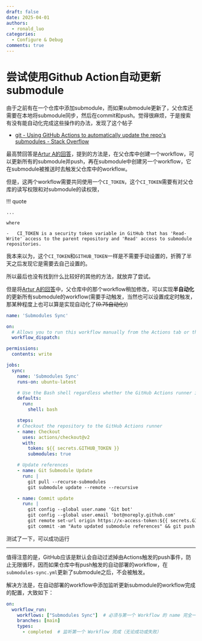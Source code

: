 ```yaml
---
draft: false
date: 2025-04-01
authors:
  - ronald_luo
categories:
  - Configure & Debug
comments: true 
---
```


# 尝试使用Github Action自动更新submodule

由于之前有在一个仓库中添加submodule，而如果submodule更新了，父仓库还需要在本地将submodule同步，然后在commit和push。觉得很麻烦，于是搜索有没有能自动化完成这些操作的办法，发现了这个帖子

-   [git - Using GitHub Actions to automatically update the repo's submodules - Stack Overflow](https://stackoverflow.com/questions/64407333/using-github-actions-to-automatically-update-the-repos-submodules)

最高赞回答是[Artur A的回答](https://stackoverflow.com/a/67059629)，提到的方法是，在父仓库中创建一个workflow，可以更新所有的submodule并push，再在submodule中创建另一个workflow，它在submodule被推送时去触发父仓库中的workflow。

<!-- more -->

但是，这两个workflow需要共同使用一个`CI_TOKEN`，这个`CI_TOKEN`需要有对父仓库的读写权限和对submodule的读权限，

!!! quote

    ...
    
    where
    
    -   CI_TOKEN is a security token variable in GitHub that has 'Read-Write' access to the parent repository and 'Read' access to submodule repositories.

我本来以为，这个`CI_TOKEN`和`GITHUB_TOKEN`一样是不需要手动设置的，折腾了半天之后发现它是需要去自己设置的。

所以最后也没有找到什么比较好的其他的方法，就放弃了尝试。

但是将[Artur A的回答](https://stackoverflow.com/a/67059629)中，父仓库中的那个workflow稍加修改，可以实现**半自动化**的更新所有submodule的workflow(需要手动触发，当然也可以设置成定时触发，那某种程度上也可以算是实现自动化了<del>(0.75自动化)</del>)

```yaml title="submodules-sync.yml" linenums="1" hl_lines="7 8 25"
name: 'Submodules Sync'

on:
  # Allows you to run this workflow manually from the Actions tab or through HTTP API
  workflow_dispatch:

permissions:
  contents: write

jobs:
  sync:
    name: 'Submodules Sync'
    runs-on: ubuntu-latest

    # Use the Bash shell regardless whether the GitHub Actions runner is ubuntu-latest, macos-latest, or windows-latest
    defaults:
      run:
        shell: bash

    steps:
    # Checkout the repository to the GitHub Actions runner
    - name: Checkout
      uses: actions/checkout@v2
      with:
        token: ${{ secrets.GITHUB_TOKEN }}
        submodules: true

    # Update references
    - name: Git Submodule Update
      run: |
        git pull --recurse-submodules
        git submodule update --remote --recursive

    - name: Commit update
      run: |
        git config --global user.name 'Git bot'
        git config --global user.email 'bot@noreply.github.com'
        git remote set-url origin https://x-access-token:${{ secrets.GITHUB_TOKEN }}@github.com/${{ github.repository }}
        git commit -am "Auto updated submodule references" && git push || echo "No changes to commit"
```

测试了一下，可以成功运行

---

值得注意的是，GitHub应该是默认会自动过滤掉由Actions触发的push事件，防止无限循环，因而如果仓库中有push触发的自动部署的workflow，在`submodules-sync.yml`更新了submodule之后，不会被触发。

解决方法是，在自动部署的workflow中添加监听更新submodule的workflow完成的配置，大致如下：

```yaml
on:
  workflow_run:
    workflows: ["Submodules Sync"]  # 必须与第一个 Workflow 的 name 完全一致
    branches: [main]
    types:
      - completed  # 监听第一个 Workflow 完成（无论成功或失败）
```

